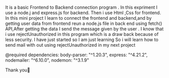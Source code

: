 It is a basic Frontend to Backend connection program .
In this expriment I use a node.j and express.js for backend.
Then i use Html ,Css for frontend.
In this mini project I learn to connect the frontend and backend,and by getting user data from frontend reun a node.js file in back end using fetch() API,After getting the data I send the message given by the user .
I know that i use  rejectUnauthorized  in this program which is a draw back because of less security.
I have just started so I am just learning So i will learn how to send mail with out using  rejectUnauthorized in my next project 

@required dependencies: 
    body-parser: "^1.20.3",
    express: "^4.21.2",
    nodemailer: "^6.10.0",
    nodemon: "^3.1.9"

Thank you🙏